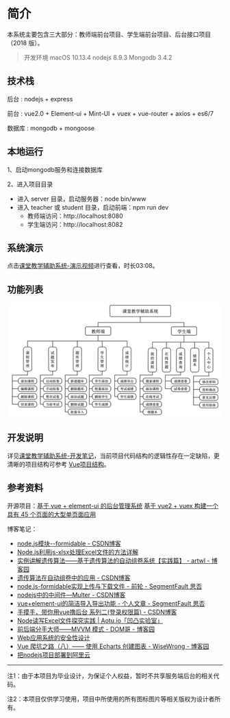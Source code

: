 # 简介

本系统主要包含三大部分：教师端前台项目、学生端前台项目、后台接口项目（2018 版）。

>  开发环境 macOS 10.13.4  nodejs 8.9.3  Mongodb 3.4.2
>



## 技术栈

后台 : nodejs + express 

前台 : vue2.0 + Element-ui + Mint-UI + vuex + vue-router + axios + es6/7 

数据库 : mongodb + mongoose 



## 本地运行

1、启动mongodb服务和连接数据库

2、进入项目目录

- 进入 server 目录，启动服务器：node bin/www
- 进入 teacher 或 student 目录，启动前端：npm run dev
  - 教师端访问：http://localhost:8080
  - 学生端访问：http://localhost:8082



## 系统演示

点击[课堂教学辅助系统-演示视频](https://www.bilibili.com/video/BV1c64y1u7be/)进行查看，时长03:08。



## 功能列表

<img src='./assets/function.png'>



## 开发说明

详见[课堂教学辅助系统-开发笔记](./assets/dev-manual.md)，当前项目代码结构的逻辑性存在一定缺陷，更清晰的项目结构可参考 [Vue项目结构](https://github.com/MrEnvision/Front-end_learning_project/tree/master/vueProjectStructure)。



## 参考资料

开源项目：[基于 vue + element-ui 的后台管理系统](https://github.com/bailicangdu/vue2-manage)   [基于 vue2 + vuex 构建一个具有 45 个页面的大型单页面应用](https://github.com/bailicangdu/vue2-elm)

博客笔记：

- [node.js模块--formidable - CSDN博客](https://blog.csdn.net/charlene0824/article/details/51234394)
- [Node.js利用js-xlsx处理Excel文件的方法详解](http://www.jb51.net/article/117901.htm)
- [实例讲解遗传算法——基于遗传算法的自动组卷系统【实践篇】 - artwl - 博客园](http://www.cnblogs.com/artwl/archive/2011/05/20/2052262.html)
- [遗传算法在自动组卷中的应用 - CSDN博客](https://blog.csdn.net/qq_25237663/article/details/51742621)
- [node.js-formidable实现上传与下载文件 - 前轮 - SegmentFault 思否](https://segmentfault.com/a/1190000004057022)
- [nodejs中的中间件—Multer - CSDN博客](http://blog.csdn.net/charlene0824/article/details/51154059)
- [vue+element-ui的简洁导入导出功能 - 个人文章 - SegmentFault 思否](https://segmentfault.com/a/1190000012526934)
- [手摸手，带你用vue撸后台 系列二(登录权限篇) - CSDN博客](http://blog.csdn.net/qq_26562641/article/details/78291956)
- [Node读写Excel文件探究实践 | Aotu.io「凹凸实验室」](https://aotu.io/notes/2016/04/07/node-excel/)
- [前后端分手大师——MVVM 模式 - DOM哥 - 博客园](https://www.cnblogs.com/iovec/p/7840228.html)
- [Web应用系统的安全性设计](https://wenku.baidu.com/view/4a36d23984254b35effd3425.html)
- [Vue 爬坑之路（八）—— 使用 Echarts 创建图表 - WiseWrong - 博客园](https://www.cnblogs.com/wisewrong/p/6558001.html)
- [把nodejs项目部署到阿里云](https://blog.csdn.net/chenlinIT/article/details/73343793)

------

注1：由于本项目为毕业设计，为保证个人权益，暂时不共享服务端后台的相关代码。

注2：本项目仅供学习使用，项目中所使用的所有图标图片等相关版权为设计者所有。